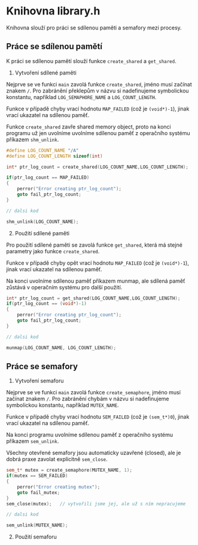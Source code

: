 # Knihovna library.h

Knihovna slouží pro práci se sdílenou paměti a semafory mezi procesy.

## Práce se sdílenou pamětí

K práci se sdílenou pamětí slouží funkce `create_shared` a `get_shared`.

1. Vytvoření sdílené paměti

Nejprve se ve funkci `main` zavolá funkce `create_shared`, jméno musí začínat
znakem `/`. Pro zabránění překlepům v názvu si nadefinujeme symbolickou konstantu, například `LOG_SEMAPHORE_NAME` a `LOG_COUNT_LENGTH`.

Funkce v případě chyby vrací hodnotu `MAP_FAILED` (což je `(void*)-1`), jinak vrací ukazatel na sdílenou paměť.

Funkce `create_shared` zavře shared memory object, proto na konci programu už jen uvolníme uvolníme sdílenou paměť z operačního systému příkazem `shm_unlink`.


```cpp
#define LOG_COUNT_NAME "/A"
#define LOG_COUNT_LENGTH sizeof(int)

int* ptr_log_count = create_shared(LOG_COUNT_NAME,LOG_COUNT_LENGTH);

if(ptr_log_count == MAP_FAILED)
{
    perror("Error creating ptr_log_count");
    goto fail_ptr_log_count;
}

// dalsi kod

shm_unlink(LOG_COUNT_NAME);
```

2. Použití sdílené paměti

Pro použití sdílené paměti se zavolá funkce `get_shared`, která má stejné parametry jako funkce `create_shared`.

Funkce v případě chyby opět vrací hodnotu `MAP_FAILED` (což je `(void*)-1`), jinak vrací ukazatel na sdílenou paměť.

Na konci uvolníme sdílenou paměť příkazem munmap, ale sdílená paměť zůstává v operačním systému pro další použití.
```cpp
int* ptr_log_count = get_shared(LOG_COUNT_NAME,LOG_COUNT_LENGTH);
if(ptr_log_count == (void*)-1)
{
    perror("Error creating ptr_log_count");
    goto fail_ptr_log_count;
}

// dalsi kod

munmap(LOG_COUNT_NAME, LOG_COUNT_LENGTH);
```

## Práce se semafory

1. Vytvoření semaforu

Nejprve se ve funkci `main` zavolá funkce `create_semaphore`, jméno musí začínat
znakem `/`. Pro zabránění chybám v názvu si nadefinujeme symbolickou konstantu, například `MUTEX_NAME`.

Funkce v případě chyby vrací hodnotu `SEM_FAILED` (což je `(sem_t*)0`), jinak vrací ukazatel na sdílenou paměť.

Na konci programu uvolníme sdílenou paměť z operačního systému příkazem `sem_unlink`.

Všechny otevřené semafory jsou automaticky uzavřené (closed), ale je dobrá praxe zavolat explicitně `sem_close`.
```cpp
sem_t* mutex = create_semaphore(MUTEX_NAME, 1);
if(mutex == SEM_FAILED)
{
    perror("Error creating mutex");
    goto fail_mutex;
}
sem_close(mutex);   // vytvořili jsme jej, ale už s ním nepracujeme

// dalsi kod

sem_unlink(MUTEX_NAME);
```
2. Použití semaforu
